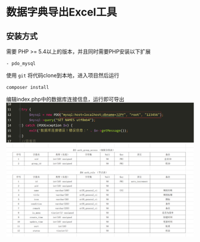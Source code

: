 数据字典导出Excel工具
===============
  ## **安装方式**  
  
需要 PHP &gt;= 5.4以上的版本，并且同时需要PHP安装以下扩展

```
- pdo_mysql
```
使用 ` git ` 将代码clone到本地，进入项目然后运行

```
composer install
```

编辑index.php中的数据库连接信息，运行即可导出
![Alt text](/1.png)
![Alt text](/2.png)


